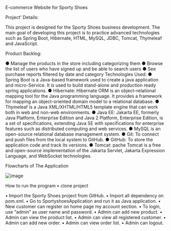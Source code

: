 E-commerce Website for Sporty Shoes


Project' Details:

This project is designed for the Sporty Shoes business development. The main goal of developing this project is to practice advanced technologies such as Spring Boot, Hibernate, HTML, MySQL, JDBC, Tomcat,  Thymeleaf and JavaScript.

Product Backlog:

● Manage the products in the store including categorizing them
● Browse the list of users who have signed up and be able to search users
● See purchase reports filtered by date and category
Technologies Used:
● Spring Boot is a Java-based framework used to create a java application and micro-Service. It is used to build stand-alone and production ready spring applications. 
● Hibernate: Hibernate ORM is an object–relational mapping tool for the Java programming language. It provides a framework for mapping an object-oriented domain model to a relational database. 
● Thymeleaf is a Java XML/XHTML/HTML5 template engine that can work both in web and non-web environments. 
● Java EE: Jakarta EE, formerly Java Platform, Enterprise Edition and Java 2 Platform, Enterprise Edition, is a set of specifications, extending Java SE with specifications for enterprise features such as distributed computing and web services. 
● MySQL is an open-source relational database management system.
● Git: To connect and push files from the local system to GitHub. 
● GitHub: To store the application code and track its versions. 
● Tomcat: pache Tomcat is a free and open-source implementation of the Jakarta Servlet, Jakarta Expression Language, and WebSocket technologies.

Flowcharts of The Application 
 
![image](https://user-images.githubusercontent.com/32098494/159286050-70446345-4d34-4851-b395-6458d5a92396.png)


How to run the program • clone project

• Import the Sporty Shoes project from GitHub.
• Import all dependency on pom.xml.
• Go to SportyshoesApplication and run it as Java application.
• New customer can register on home page my account section.
• To login, use “admin” as user name and password.
• Admin can add new product.
• Admin can view the product list.
• Admin can view all registered customer.
• Admin can add new order.
• Admin can view order list.
• Admin can logout.
